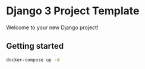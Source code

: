 # Django 3 Project Template

Welcome to your new Django project!

## Getting started

```bash
docker-compose up -d
```
